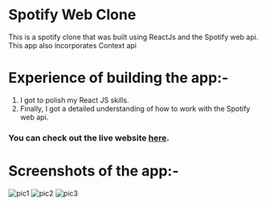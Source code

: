 
# Spotify Web Clone

This is a spotify clone that was built using ReactJs and the Spotify web api. This app also incorporates Context api

# Experience of building the app:-
1) I got to polish my React JS skills.
2) Finally, I got a detailed understanding of how to work with the Spotify web api.

### You can check out the live website [here](https://spotify-remake.netlify.app).

# Screenshots of the app:-
<image src="./ss/1.png" alt="pic1"/>
<image src="./ss/2.png" alt="pic2"/>
<image src="./ss/3.png" alt="pic3"/>



